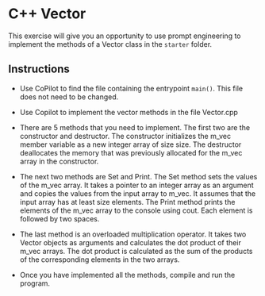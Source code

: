 # C++ Vector

This exercise will give you an opportunity to use prompt engineering to implement the methods of a Vector class in the `starter` folder.

## Instructions

- Use CoPilot to find the file containing the entrypoint `main()`. This file does not need to be changed.

- Use Copilot to implement the vector methods in the file Vector.cpp

- There are 5 methods that you need to implement. The first two are the constructor and destructor. The constructor initializes the m_vec member variable as a new integer array of size size. The destructor deallocates the memory that was previously allocated for the m_vec array in the constructor.

- The next two methods are Set and Print. The Set method sets the values of the m_vec array. It takes a pointer to an integer array as an argument and copies the values from the input array to m_vec. It assumes that the input array has at least size elements. The Print method prints the elements of the m_vec array to the console using cout. Each element is followed by two spaces.

- The last method is an overloaded multiplication operator. It takes two Vector objects as arguments and calculates the dot product of their m_vec arrays. The dot product is calculated as the sum of the products of the corresponding elements in the two arrays.

- Once you have implemented all the methods, compile and run the program.